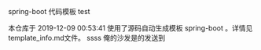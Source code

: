 spring-boot 代码模板 test  
    
本仓库于 2019-12-09 00:53:41 使用了源码自动生成模板 spring-boot 。详情见template_info.md文件。
ssss
俺的沙发是的发送到

